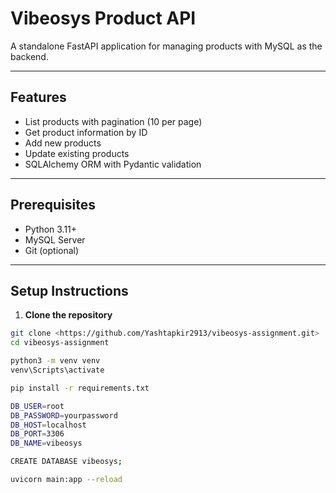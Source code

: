 # Vibeosys Product API

A standalone FastAPI application for managing products with MySQL as the backend.  

---

## Features

- List products with pagination (10 per page)  
- Get product information by ID  
- Add new products  
- Update existing products  
- SQLAlchemy ORM with Pydantic validation  

---

## Prerequisites

- Python 3.11+  
- MySQL Server  
- Git (optional)  

---

## Setup Instructions

1. **Clone the repository**  
```bash
git clone <https://github.com/Yashtapkir2913/vibeosys-assignment.git>
cd vibeosys-assignment

python3 -m venv venv
venv\Scripts\activate        

pip install -r requirements.txt

DB_USER=root
DB_PASSWORD=yourpassword
DB_HOST=localhost
DB_PORT=3306
DB_NAME=vibeosys

CREATE DATABASE vibeosys;

uvicorn main:app --reload

